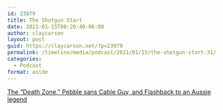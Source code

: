 ```yaml
---
id: 23079
title: The Shotgun Start
date: 2021-01-15T08:20:40-06:00
author: claycarson
layout: post
guid: https://claycarson.net/?p=23079
permalink: /timeline/media/podcast/2021/01/15/the-shotgun-start-31/
categories:
  - Podcast
format: aside
---
```

<div class="media-details"><a href="">The “Death Zone,” Pebble sans Cable Guy, and Flashback to an Aussie legend</a></div>

<div class="media-creator"></div>

<div class="media-rating"></div>